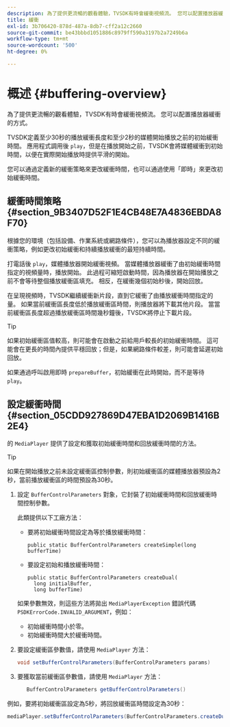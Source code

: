 ```yaml
---
description: 為了提供更流暢的觀看體驗，TVSDK有時會緩衝視頻流。 您可以配置播放器緩衝的方式。
title: 緩衝
exl-id: 3b706420-878d-487a-8db7-cff2a12c2660
source-git-commit: be43bbbd1051886c8979ff590a3197b2a7249b6a
workflow-type: tm+mt
source-wordcount: '500'
ht-degree: 0%

---
```


# 概述 {#buffering-overview}

為了提供更流暢的觀看體驗，TVSDK有時會緩衝視頻流。 您可以配置播放器緩衝的方式。

TVSDK定義至少30秒的播放緩衝長度和至少2秒的媒體開始播放之前的初始緩衝時間。 應用程式調用後 `play`，但是在播放開始之前，TVSDK會將媒體緩衝到初始時間，以便在實際開始播放時提供平滑的開始。

您可以通過定義新的緩衝策略來更改緩衝時間，也可以通過使用「即時」來更改初始緩衝時間。

## 緩衝時間策略 {#section_9B3407D52F1E4CB48E7A4836EBDA8F70}

根據您的環境（包括設備、作業系統或網路條件），您可以為播放器設定不同的緩衝策略，例如更改初始緩衝和持續播放緩衝的最短持續時間。

打電話後 `play`，媒體播放器開始緩衝視頻。 當媒體播放器緩衝了由初始緩衝時間指定的視頻量時，播放開始。 此過程可縮短啟動時間，因為播放器在開始播放之前不會等待整個播放緩衝區填充。 相反，在緩衝幾個初始秒後，開始回放。

在呈現視頻時，TVSDK繼續緩衝新片段，直到它緩衝了由播放緩衝時間指定的量。 如果當前緩衝區長度低於播放緩衝區時間，則播放器將下載其他片段。 當當前緩衝區長度超過播放緩衝區時間幾秒鐘後，TVSDK將停止下載片段。

>[!TIP]
>
>如果初始緩衝區值較高，則可能會在啟動之前給用戶較長的初始緩衝時間。 這可能會在更長的時間內提供平穩回放；但是，如果網路條件較差，則可能會延遲初始回放。

如果通過呼叫啟用即時 `prepareBuffer`，初始緩衝在此時開始，而不是等待 `play`。

## 設定緩衝時間 {#section_05CDD927869D47EBA1D2069B1416B2E4}

的 `MediaPlayer` 提供了設定和獲取初始緩衝時間和回放緩衝時間的方法。

>[!TIP]
>
>如果在開始播放之前未設定緩衝區控制參數，則初始緩衝區的媒體播放器預設為2秒，當前播放緩衝區的時間預設為30秒。

1. 設定 `BufferControlParameters` 對象，它封裝了初始緩衝時間和回放緩衝時間控制參數。

   此類提供以下工廠方法：

   * 要將初始緩衝時間設定為等於播放緩衝時間：

      ```
      public static BufferControlParameters createSimple(long bufferTime)
      ```

   * 要設定初始和播放緩衝時間：

      ```
      public static BufferControlParameters createDual( 
        long initialBuffer,  
        long bufferTime)
      ```
   如果參數無效，則這些方法將拋出 `MediaPlayerException` 錯誤代碼 `PSDKErrorCode.INVALID_ARGUMENT`，例如：

   * 初始緩衝時間小於零。
   * 初始緩衝時間大於緩衝時間。


1. 要設定緩衝區參數值，請使用 `MediaPlayer` 方法：

   ```java
   void setBufferControlParameters(BufferControlParameters params)
   ```

1. 要獲取當前緩衝區參數值，請使用 `MediaPlayer` 方法：

   ```java
      BufferControlParameters getBufferControlParameters()  
   ```

<!--<a id="example_DE0580B3AD404635825D3301C1F096B6"></a>-->

例如，要將初始緩衝區設定為5秒，將回放緩衝區時間設定為30秒：

```java
mediaPlayer.setBufferControlParameters(BufferControlParameters.createDual(5000, 30000));
```
